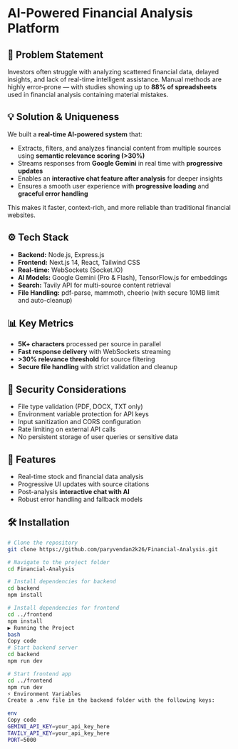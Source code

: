 # AI-Powered Financial Analysis Platform

## 📌 Problem Statement
Investors often struggle with analyzing scattered financial data, delayed insights, and lack of real-time intelligent assistance. Manual methods are highly error-prone — with studies showing up to **88% of spreadsheets** used in financial analysis containing material mistakes.

## 💡 Solution & Uniqueness
We built a **real-time AI-powered system** that:
- Extracts, filters, and analyzes financial content from multiple sources using **semantic relevance scoring ($>$30%)**
- Streams responses from **Google Gemini** in real time with **progressive updates**
- Enables an **interactive chat feature after analysis** for deeper insights
- Ensures a smooth user experience with **progressive loading** and **graceful error handling**

This makes it faster, context-rich, and more reliable than traditional financial websites.

## ⚙️ Tech Stack
- **Backend:** Node.js, Express.js  
- **Frontend:** Next.js 14, React, Tailwind CSS  
- **Real-time:** WebSockets (Socket.IO)  
- **AI Models:** Google Gemini (Pro & Flash), TensorFlow.js for embeddings  
- **Search:** Tavily API for multi-source content retrieval  
- **File Handling:** pdf-parse, mammoth, cheerio (with secure 10MB limit and auto-cleanup)  

## 📊 Key Metrics
- **5K+ characters** processed per source in parallel  
- **Fast response delivery** with WebSockets streaming  
- **$>$30% relevance threshold** for source filtering  
- **Secure file handling** with strict validation and cleanup  

## 🔐 Security Considerations
- File type validation (PDF, DOCX, TXT only)  
- Environment variable protection for API keys  
- Input sanitization and CORS configuration  
- Rate limiting on external API calls  
- No persistent storage of user queries or sensitive data  

## 🚀 Features
- Real-time stock and financial data analysis  
- Progressive UI updates with source citations  
- Post-analysis **interactive chat with AI**  
- Robust error handling and fallback models  

## 🛠️ Installation

```bash
# Clone the repository
git clone https://github.com/paryvendan2k26/Financial-Analysis.git

# Navigate to the project folder
cd Financial-Analysis

# Install dependencies for backend
cd backend
npm install

# Install dependencies for frontend
cd ../frontend
npm install
▶️ Running the Project
bash
Copy code
# Start backend server
cd backend
npm run dev

# Start frontend app
cd ../frontend
npm run dev
⚡ Environment Variables
Create a .env file in the backend folder with the following keys:

env
Copy code
GEMINI_API_KEY=your_api_key_here
TAVILY_API_KEY=your_api_key_here
PORT=5000
